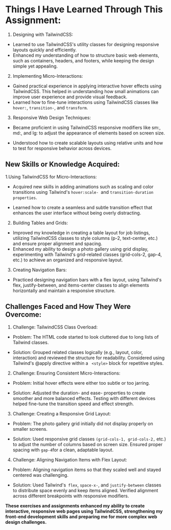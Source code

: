 # Things I Have Learned Through This Assignment:

1. Designing with TailwindCSS:

* Learned to use TailwindCSS's utility classes for designing responsive layouts quickly and efficiently.
* Enhanced my understanding of how to structure basic web elements, such as containers, headers, and footers, while keeping the design simple yet appealing.

2. Implementing Micro-Interactions:

* Gained practical experience in applying interactive hover effects using TailwindCSS. This helped in understanding how small animations can improve user experience and provide visual feedback.
* Learned how to fine-tune interactions using TailwindCSS classes like` hover:`, `transition-`, and `transform`.

3. Responsive Web Design Techniques:

* Became proficient in using TailwindCSS responsive modifiers like sm:, md:, and lg: to adjust the appearance of elements based on screen size.

* Understood how to create scalable layouts using relative units and how to test for responsive behavior across devices.

## New Skills or Knowledge Acquired:

1.Using TailwindCSS for Micro-Interactions:

* Acquired new skills in adding animations such as scaling and color transitions using Tailwind's `hover:scale- `and `transition-duration properties`.

* Learned how to create a seamless and subtle transition effect that enhances the user interface without being overly distracting.

2. Building Tables and Grids:

* Improved my knowledge in creating a table layout for job listings, utilizing TailwindCSS classes to style columns (p-2, text-center, etc.) and ensure proper alignment and spacing.
* Enhanced my ability to design a photo gallery using grid display, experimenting with Tailwind's grid-related classes (grid-cols-2, gap-4, etc.) to achieve an organized and responsive layout.

3. Creating Navigation Bars:

* Practiced designing navigation bars with a flex layout, using Tailwind's flex, justify-between, and items-center classes to align elements horizontally and maintain a responsive structure.

## Challenges Faced and How They Were Overcome:

1. Challenge: TailwindCSS Class Overload:

* Problem: The HTML code started to look cluttered due to long lists of Tailwind classes.

* Solution: Grouped related classes logically (e.g., layout, color, interaction) and reviewed the structure for readability. Considered using Tailwind's @apply directive within a  ` <style>` block for repetitive styles.

2. Challenge: Ensuring Consistent Micro-Interactions:

* Problem: Initial hover effects were either too subtle or too jarring.

* Solution: Adjusted the duration- and ease- properties to create smoother and more balanced effects. Testing with different devices helped fine-tune the transition speed and effect strength.

3. Challenge: Creating a Responsive Grid Layout:

* Problem: The photo gallery grid initially did not display properly on smaller screens.

* Solution: Used responsive grid classes `(grid-cols-1, grid-cols-2,` etc.) to adjust the number of columns based on screen size. Ensured proper spacing with   ` gap-4 `for a clean, adaptable layout.

4. Challenge: Aligning Navigation Items with Flex Layout:

* Problem: Aligning navigation items so that they scaled well and stayed centered was challenging.

* Solution: Used Tailwind's` flex`, `space-x-`, and `justify-between` classes to distribute space evenly and keep items aligned. Verified alignment across different breakpoints with responsive modifiers.

<b> These exercises and assignments enhanced my ability to create interactive, responsive web pages using TailwindCSS, strengthening my front-end development skills and preparing me for more complex web design challenges.